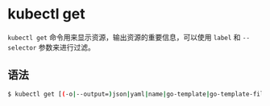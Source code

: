 # kubectl get

`kubectl get` 命令用来显示资源，输出资源的重要信息，可以使用 `label` 和 `--selector` 参数来进行过滤。

## 语法

```bash
$ kubectl get [(-o|--output=)json|yaml|name|go-template|go-template-file|template|templatefile|jsonpath|jsonpath-as-json|jsonpath-file|custom-columns-file|custom-columns|wide] (TYPE[.VERSION][.GROUP] [NAME | -l label] | TYPE[.VERSION][.GROUP]/NAME ...) [flags]
```
